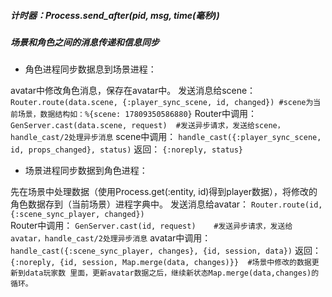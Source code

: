 ##### 计时器：Process.send_after(pid, msg, time(毫秒))

##### 场景和角色之间的消息传递和信息同步
- 角色进程同步数据息到场景进程：

avatar中修改角色消息，保存在avatar中。
发送消息给scene：
`Router.route(data.scene, {:player_sync_scene, id, changed})
#scene为当前场景，数据结构如：%{scene: 17809350586880}`
Router中调用：
`GenServer.cast(data.scene, request)  #发送异步请求，发送给scene，handle_cast/2处理异步消息`
scene中调用：
`handle_cast({:player_sync_scene, id, props_changed}, status)`
返回：
`{:noreply, status}`


- 场景进程同步数据到角色进程：

先在场景中处理数据（使用Process.get(:entity, id)得到player数据），将修改的角色数据存到（当前场景）进程字典中。
发送消息给avatar：
`Router.route(id, {:scene_sync_player, changed})`	
Router中调用：
`GenServer.cast(id, request)    #发送异步请求，发送给avatar，handle_cast/2处理异步消息`
avatar中调用：
`handle_cast({:scene_sync_player, changes}, {id, session, data})`
返回：
`{:noreply, {id, session, Map.merge(data, changes)}}  #场景中修改的数据更新到data玩家数
                                                       里面，更新avatar数据之后，继续新状态Map.merge(data,changes)的循环。`